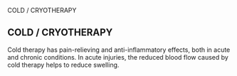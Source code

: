 COLD / CRYOTHERAPY

COLD / CRYOTHERAPY
------------------

Cold therapy has pain-relieving and anti-inflammatory effects, both in acute and chronic conditions. In acute injuries, the reduced blood flow caused by cold therapy helps to reduce swelling.